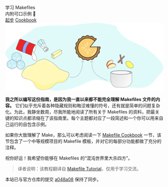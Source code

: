 <div class="home">
  <div class="title-wrapper">
    <div class="title">学习 Makefiles</div>
    <div class="subtitle">内附可口示例 🌰</div>
    <div class="actions">
      <a class="action-btn" href="/#/docs/getting-started">起步</a>
      <a class="action-btn" href="/#/docs/makefile-cookbook">Cookbook</a>
    </div>
  </div>
  <img src="./assets/images/pie_ingredients.png" alt="Pie Ingredients">
</div>

**我之所以编写这份指南，是因为我一直以来都不能完全理解 Makefiles 文件的内容。** 它们似乎充斥着各种隐藏规则和晦涩难懂的符号，还有就是简单的问题复杂化。为此，我静坐数周，尽我所能地阅读了所有关于 Makefiles 的资料，把最关键的知识点都浓缩在了该指南里。每个主题都对应了一段简述和一个你可以用来自己运行的自包含示例。

如果你大致理解了 Make，那么可以考虑阅读一下 [Makefile Cookbook](/docs/makefile-cookbook) 一节，该节包含了一个中等规模项目的 Makefile 模板，并对它的每部分功能都做了充分的注释。

祝你好运！我希望你能够在 Makefiles 的“混沌世界里大杀四方”。

> 译者说明：该教程翻译自 [Makefile Tutorial](https://makefiletutorial.com/)，仅用于学习交流。

<Note type="tip">

本站已与官方仓库的提交 [a048a08](https://github.com/theicfire/makefiletutorial/commit/a048a0801bf6907873fbe5555ba9bdd43c063127) 保持了同步。

</Note>
